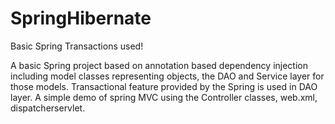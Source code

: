 # SpringHibernate
Basic Spring Transactions used!

A basic Spring project based on annotation based dependency injection including model classes representing objects, the DAO and Service layer for those models.
Transactional feature provided by the Spring is used in DAO layer.
A simple demo of spring MVC using the Controller classes, web.xml, dispatcherservlet.
